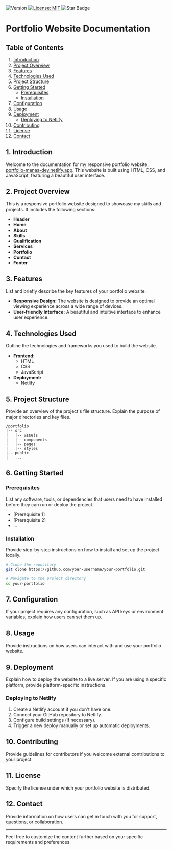 <p>
  <img alt="Version" src="https://img.shields.io/badge/version-0.1.0-blue.svg?cacheSeconds=2592000" />
  <a href="#" target="_blank">
    <img alt="License: MIT" src="https://img.shields.io/badge/License-MIT-yellow.svg" />
  </a>
  <img src="https://img.shields.io/static/v1?label=%F0%9F%8C%9F&message=If%20Useful&style=style=flat&color=BC4E99" alt="Star Badge"/>
</p>

# Portfolio Website Documentation

## Table of Contents

1. [Introduction](#introduction)
2. [Project Overview](#project-overview)
3. [Features](#features)
4. [Technologies Used](#technologies-used)
5. [Project Structure](#project-structure)
6. [Getting Started](#getting-started)
    - [Prerequisites](#prerequisites)
    - [Installation](#installation)
7. [Configuration](#configuration)
8. [Usage](#usage)
9. [Deployment](#deployment)
    - [Deploying to Netlify](#deploying-to-netlify)
10. [Contributing](#contributing)
11. [License](#license)
12. [Contact](#contact)

## 1. Introduction <a name="introduction"></a>

Welcome to the documentation for my responsive portfolio website, [portfolio-manas-dey.netlify.app](https://portfolio-manas-dey.netlify.app/). This website is built using HTML, CSS, and JavaScript, featuring a beautiful user interface.

## 2. Project Overview <a name="project-overview"></a>

This is a responsive portfolio website designed to showcase my skills and projects. It includes the following sections:

- **Header**
- **Home**
- **About**
- **Skills**
- **Qualification**
- **Services**
- **Portfolio**
- **Contact**
- **Footer**

## 3. Features <a name="features"></a>

List and briefly describe the key features of your portfolio website.

- **Responsive Design:** The website is designed to provide an optimal viewing experience across a wide range of devices.
- **User-friendly Interface:** A beautiful and intuitive interface to enhance user experience.

## 4. Technologies Used <a name="technologies-used"></a>

Outline the technologies and frameworks you used to build the website.

- **Frontend:**
  - HTML
  - CSS
  - JavaScript
- **Deployment:**
  - Netlify

## 5. Project Structure <a name="project-structure"></a>

Provide an overview of the project's file structure. Explain the purpose of major directories and key files.

```
/portfolio
|-- src
|   |-- assets
|   |-- components
|   |-- pages
|   |-- styles
|-- public
|-- ...
```

## 6. Getting Started <a name="getting-started"></a>

### Prerequisites <a name="prerequisites"></a>

List any software, tools, or dependencies that users need to have installed before they can run or deploy the project.

- [Prerequisite 1]
- [Prerequisite 2]
- ...

### Installation <a name="installation"></a>

Provide step-by-step instructions on how to install and set up the project locally.

```bash
# Clone the repository
git clone https://github.com/your-username/your-portfolio.git

# Navigate to the project directory
cd your-portfolio

```

## 7. Configuration <a name="configuration"></a>

If your project requires any configuration, such as API keys or environment variables, explain how users can set them up.

## 8. Usage <a name="usage"></a>

Provide instructions on how users can interact with and use your portfolio website.

## 9. Deployment <a name="deployment"></a>

Explain how to deploy the website to a live server. If you are using a specific platform, provide platform-specific instructions.

### Deploying to Netlify <a name="deploying-to-netlify"></a>

1. Create a Netlify account if you don't have one.
2. Connect your GitHub repository to Netlify.
3. Configure build settings (if necessary).
4. Trigger a new deploy manually or set up automatic deployments.

## 10. Contributing <a name="contributing"></a>

Provide guidelines for contributors if you welcome external contributions to your project.

## 11. License <a name="license"></a>

Specify the license under which your portfolio website is distributed.

## 12. Contact <a name="contact"></a>

Provide information on how users can get in touch with you for support, questions, or collaboration.

---

Feel free to customize the content further based on your specific requirements and preferences.
